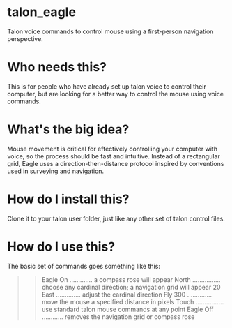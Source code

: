 # talon_eagle
Talon voice commands to control mouse using a first-person navigation perspective.
# Who needs this?
This is for people who have already set up talon voice to control their computer, but are looking for a better way to control the mouse using voice commands.
# What's the big idea?
Mouse movement is critical for effectively controlling your computer with voice, so the process should be fast and intuitive. Instead of a rectangular grid, Eagle uses a direction-then-distance protocol inspired by conventions used in surveying and navigation. 
# How do I install this?
Clone it to your talon user folder, just like any other set of talon control files. 
# How do I use this? 
The basic set of commands goes something like this:
>> Eagle On ............. a compass rose will appear
>> North ................ choose any cardinal direction; a navigation grid will appear
>> 20 East .............. adjust the cardinal direction
>> Fly 300 .............. move the mouse a specified distance in pixels
>> Touch ................ use standard talon mouse commands at any point
>> Eagle Off ............ removes the navigation grid or compass rose
